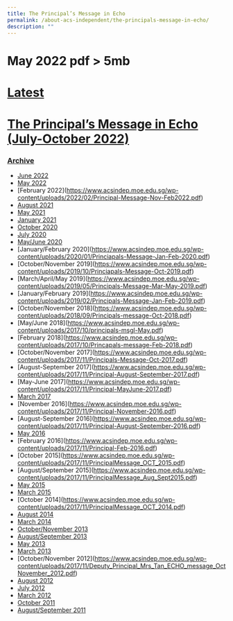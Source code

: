 ```yaml
---
title: The Principal’s Message in Echo
permalink: /about-acs-independent/the-principals-message-in-echo/
description: ""
---
```

# May 2022 pdf > 5mb

# <u>Latest</u>

# <a href="/files/About%20ACS(I)/Principal’s%20Message%20in%20Echo/2022-ACSPRESS-Principal-Message-July-Oct-2022.pdf" target="_blank">The Principal’s Message in Echo (July-October 2022)</a>

<a href="/files/About%20ACS(I)/Principal’s%20Message%20in%20Echo/" target="_blank"></a>

### <u>Archive</u>

*   [June 2022](https://www.acsindep.moe.edu.sg/wp-content/uploads/2022/07/2022-ACSPRESS-Principal-Message-May-July-2022.pdf)<a href="/files/About%20ACS(I)/Principal’s%20Message%20in%20Echo/" target="_blank"></a>
*   [May 2022](https://www.acsindep.moe.edu.sg/wp-content/uploads/2022/04/2022-ACSPRESS-Principal-Message-Feb-May-2022.pdf)
*   [February 2022]<a href="/files/About%20ACS(I)/Principal’s%20Message%20in%20Echo/" target="_blank"></a>(https://www.acsindep.moe.edu.sg/wp-content/uploads/2022/02/Principal-Message-Nov-Feb2022.pdf)
*   [August 2021](https://www.acsindep.moe.edu.sg/wp-content/uploads/2021/08/Principal-Message-June-August2021.pdf)<a href="/files/About%20ACS(I)/Principal’s%20Message%20in%20Echo/" target="_blank"></a>
*   [May 2021](https://www.acsindep.moe.edu.sg/wp-content/uploads/2021/05/Principal-Message-May-2021.pdf)<a href="/files/About%20ACS(I)/Principal’s%20Message%20in%20Echo/" target="_blank"></a>
*   [January 2021](https://www.acsindep.moe.edu.sg/wp-content/uploads/2021/02/Principal-Message-Jan-2021.pdf)<a href="/files/About%20ACS(I)/Principal’s%20Message%20in%20Echo/" target="_blank"></a>
*   [October 2020](https://www.acsindep.moe.edu.sg/wp-content/uploads/2020/10/Principals-Message-July-Oct-2020.pdf)<a href="/files/About%20ACS(I)/Principal’s%20Message%20in%20Echo/" target="_blank"></a>
*   [July 2020](https://www.acsindep.moe.edu.sg/wp-content/uploads/2020/08/ECHO-Message-Jul-2020-Final.pdf)<a href="/files/About%20ACS(I)/Principal’s%20Message%20in%20Echo/" target="_blank"></a>
*   [May/June 2020](https://www.acsindep.moe.edu.sg/wp-content/uploads/2020/06/Princiapals-Message-May-June-2020.pdf)<a href="/files/About%20ACS(I)/Principal’s%20Message%20in%20Echo/" target="_blank"></a>
*   [January/February 2020]<a href="/files/About%20ACS(I)/Principal’s%20Message%20in%20Echo/" target="_blank"></a>(https://www.acsindep.moe.edu.sg/wp-content/uploads/2020/01/Princiapals-Message-Jan-Feb-2020.pdf)
*   [October/November 2019]<a href="/files/About%20ACS(I)/Principal’s%20Message%20in%20Echo/" target="_blank"></a>(https://www.acsindep.moe.edu.sg/wp-content/uploads/2019/10/Princiapals-Message-Oct-2019.pdf)
*   [March/April/May 2019]<a href="/files/About%20ACS(I)/Principal’s%20Message%20in%20Echo/" target="_blank"></a>(https://www.acsindep.moe.edu.sg/wp-content/uploads/2019/05/Principals-Message-Mar-May-2019.pdf)
*   [January/February 2019]<a href="/files/About%20ACS(I)/Principal’s%20Message%20in%20Echo/" target="_blank"></a>(https://www.acsindep.moe.edu.sg/wp-content/uploads/2019/02/Principals-Message-Jan-Feb-2019.pdf)
*   [October/November 2018]<a href="/files/About%20ACS(I)/Principal’s%20Message%20in%20Echo/" target="_blank"></a>(https://www.acsindep.moe.edu.sg/wp-content/uploads/2018/09/Principals-message-Oct-2018.pdf)
*   [May/June 2018]<a href="/files/About%20ACS(I)/Principal’s%20Message%20in%20Echo/" target="_blank"></a>(https://www.acsindep.moe.edu.sg/wp-content/uploads/2017/10/principals-msgl-May.pdf)
*   [February 2018]<a href="/files/About%20ACS(I)/Principal’s%20Message%20in%20Echo/" target="_blank"></a>(https://www.acsindep.moe.edu.sg/wp-content/uploads/2017/10/Princapals-message-Feb-2018.pdf)
*   [October/November 2017]<a href="/files/About%20ACS(I)/Principal’s%20Message%20in%20Echo/" target="_blank"></a>(https://www.acsindep.moe.edu.sg/wp-content/uploads/2017/11/Principals-Message-Oct-2017.pdf)
*   [August-September 2017]<a href="/files/About%20ACS(I)/Principal’s%20Message%20in%20Echo/" target="_blank"></a>(https://www.acsindep.moe.edu.sg/wp-content/uploads/2017/11/Principal-August-September-2017.pdf)
*   [May-June 2017]<a href="/files/About%20ACS(I)/Principal’s%20Message%20in%20Echo/" target="_blank"></a>(https://www.acsindep.moe.edu.sg/wp-content/uploads/2017/11/Principal-MayJune-2017.pdf)
*   [March 2017](https://www.acsindep.moe.edu.sg/wp-content/uploads/2017/11/Principal-March-2017.pdf)<a href="/files/About%20ACS(I)/Principal’s%20Message%20in%20Echo/" target="_blank"></a>
*   [November 2016]<a href="/files/About%20ACS(I)/Principal’s%20Message%20in%20Echo/" target="_blank"></a>(https://www.acsindep.moe.edu.sg/wp-content/uploads/2017/11/Principal-November-2016.pdf)
*   [August-September 2016]<a href="/files/About%20ACS(I)/Principal’s%20Message%20in%20Echo/" target="_blank"></a>(https://www.acsindep.moe.edu.sg/wp-content/uploads/2017/11/Principal-August-September-2016.pdf)
*   [May 2016](https://www.acsindep.moe.edu.sg/wp-content/uploads/2017/11/Principal-May-2016.pdf)<a href="/files/About%20ACS(I)/Principal’s%20Message%20in%20Echo/" target="_blank"></a>
*   [February 2016]<a href="/files/About%20ACS(I)/Principal’s%20Message%20in%20Echo/" target="_blank"></a>(https://www.acsindep.moe.edu.sg/wp-content/uploads/2017/11/Principal-Feb-2016.pdf)
*   [October 2015]<a href="/files/About%20ACS(I)/Principal’s%20Message%20in%20Echo/" target="_blank"></a>(https://www.acsindep.moe.edu.sg/wp-content/uploads/2017/11/PrincipalMessage_OCT_2015.pdf)
*   [August/September 2015]<a href="/files/About%20ACS(I)/Principal’s%20Message%20in%20Echo/" target="_blank"></a>(https://www.acsindep.moe.edu.sg/wp-content/uploads/2017/11/PrincipalMessage_Aug_Sept2015.pdf)
*   [May 2015](https://www.acsindep.moe.edu.sg/wp-content/uploads/2017/11/PrincipalMessage_May2015.pdf)<a href="/files/About%20ACS(I)/Principal’s%20Message%20in%20Echo/" target="_blank"></a>
*   [March 2015](https://www.acsindep.moe.edu.sg/wp-content/uploads/2017/11/PrincipalMessage_feb-march2015.pdf)<a href="/files/About%20ACS(I)/Principal’s%20Message%20in%20Echo/" target="_blank"></a>
*   [October 2014]<a href="/files/About%20ACS(I)/Principal’s%20Message%20in%20Echo/" target="_blank"></a>(https://www.acsindep.moe.edu.sg/wp-content/uploads/2017/11/PrincipalMessage_OCT_2014.pdf)
*   [August 2014](https://www.acsindep.moe.edu.sg/wp-content/uploads/2017/11/PrincipalMessage_August2014.pdf)<a href="/files/About%20ACS(I)/Principal’s%20Message%20in%20Echo/" target="_blank"></a>
*   [March 2014](https://www.acsindep.moe.edu.sg/wp-content/uploads/2017/11/PrincipalMessage_March2014.pdf)<a href="/files/About%20ACS(I)/Principal’s%20Message%20in%20Echo/" target="_blank"></a>
*   [October/November 2013](https://www.acsindep.moe.edu.sg/wp-content/uploads/2017/11/echo2013OctNocissuePrincipalMsg.pdf)<a href="/files/About%20ACS(I)/Principal’s%20Message%20in%20Echo/" target="_blank"></a>
*   [August/September 2013](https://www.acsindep.moe.edu.sg/wp-content/uploads/2017/11/ACSPress_July_2013_Issue_Principle_Message.pdf)<a href="/files/About%20ACS(I)/Principal’s%20Message%20in%20Echo/" target="_blank"></a>
*   [May 2013](https://www.acsindep.moe.edu.sg/wp-content/uploads/2017/11/ACSPress_May_2013_Issue_Principle_Message.pdf)<a href="/files/About%20ACS(I)/Principal’s%20Message%20in%20Echo/" target="_blank"></a>
*   [March 2013](https://www.acsindep.moe.edu.sg/wp-content/uploads/2017/11/ACSPress_March_2013_Issue_Principle_Message.pdf)<a href="/files/About%20ACS(I)/Principal’s%20Message%20in%20Echo/" target="_blank"></a>
*   [October/November 2012]<a href="/files/About%20ACS(I)/Principal’s%20Message%20in%20Echo/" target="_blank"></a>(https://www.acsindep.moe.edu.sg/wp-content/uploads/2017/11/Deputy_Principal_Mrs_Tan_ECHO_message_OctNovember_2012.pdf)
*   [August 2012](https://www.acsindep.moe.edu.sg/wp-content/uploads/2017/11/Principal_Msg_AugustSept2012.pdf)<a href="/files/About%20ACS(I)/Principal’s%20Message%20in%20Echo/" target="_blank"></a>
*   [July 2012](https://www.acsindep.moe.edu.sg/wp-content/uploads/2017/11/Principals_Msg_July_2012.pdf)<a href="/files/About%20ACS(I)/Principal’s%20Message%20in%20Echo/" target="_blank"></a>
*   [March 2012](https://www.acsindep.moe.edu.sg/wp-content/uploads/2017/11/PrincipalMsg_Mar2012.pdf)<a href="/files/About%20ACS(I)/Principal’s%20Message%20in%20Echo/" target="_blank"></a>
*   [October 2011](https://www.acsindep.moe.edu.sg/wp-content/uploads/2017/11/PrincipalMsg_Oct_2011.pdf)<a href="/files/About%20ACS(I)/Principal’s%20Message%20in%20Echo/" target="_blank"></a>
*  <a href="/files/About%20ACS(I)/Principal’s%20Message%20in%20Echo/echo2011AugSepissuePrincipalMsg.pdf" target="_blank">August/September 2011</a>